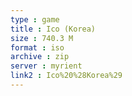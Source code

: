 ```yaml
---
type : game
title : Ico (Korea)
size : 740.3 M
format : iso
archive : zip
server : myrient
link2 : Ico%20%28Korea%29
---
```

